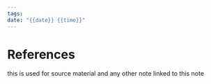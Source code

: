 ```yaml
---
tags: 
date: "{{date}} {{time}}"
---
```





# References
this is used for source material and any other note linked to this note
